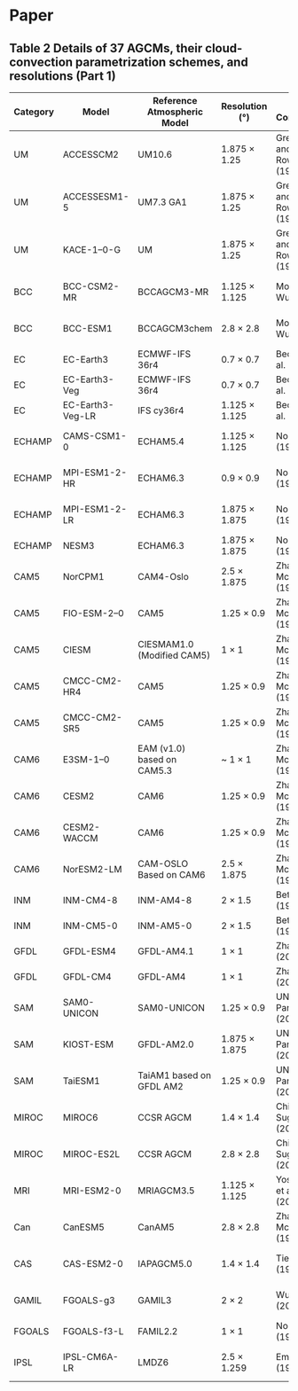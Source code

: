 # Paper

## Table 2 Details of 37 AGCMs, their cloud-convection parametrization schemes, and resolutions (Part 1)
| Category | Model             | Reference Atmospheric Model          | Resolution (°)       | Deep Convection            | Shallow Convection          | Cloud Microphysics            | Cloud Macrophysics            |
|----------|------------------|--------------------------------------|----------------------|----------------------------|------------------------------|------------------------------|------------------------------|
| UM       | ACCESSCM2         | UM10.6                              | 1.875 × 1.25        | Gregory and Rowntree (1990) | Gregory and Rowntree (1990) | Wilson et al. (2008)        | Wilson et al. (2008)        |
| UM   | ACCESSESM1-5      | UM7.3 GA1                          | 1.875 × 1.25        | Gregory and Rowntree (1990) | Gregory and Rowntree (1990) | Wilson et al. (2008)        | Wilson et al. (2008)        |
| UM     | KACE-1–0-G       | UM                                 | 1.875 × 1.25        | Gregory and Rowntree (1990) | Gregory and Rowntree (1990) | Wilson et al. (2008)        | Wilson et al. (2008)        |
| BCC      | BCC-CSM2-MR      | BCCAGCM3-MR                        | 1.125 × 1.125       | Modified Wu (2012)         | Hack (1994)                 | Rasch and Kristjánsson (1998) | Wu et al. (2019)           |
| BCC | BCC-ESM1         | BCCAGCM3chem                      | 2.8 × 2.8           | Modified Wu (2012)         | Hack (1994)                 | Rasch and Kristjánsson (1998) | Wu et al. (2019)           |
| EC       | EC-Earth3        | ECMWF-IFS 36r4                    | 0.7 × 0.7           | Bechtold et al. (2014)     | Bechtold et al. (2014)       | Tiedtke (1993)              | Tiedtke (1993)              |
| EC       | EC-Earth3-Veg    | ECMWF-IFS 36r4                    | 0.7 × 0.7           | Bechtold et al. (2014)     | Bechtold et al. (2014)       | Tiedtke (1993)              | Tiedtke (1993)              |
| EC       | EC-Earth3-Veg-LR | IFS cy36r4                        | 1.125 × 1.125       | Bechtold et al. (2014)     | Bechtold et al. (2014)       | Tiedtke (1993)              | Tiedtke (1993)              |
| ECHAMP   | CAMS-CSM1-0      | ECHAM5.4                          | 1.125 × 1.125       | Nordeng (1994)             | Tiedtke (1989)               | Lohmann and Roeckner (1996)              | Tompkins (2002)            |
| ECHAMP  | MPI-ESM1-2-HR   | ECHAM6.3                          | 0.9 × 0.9           | Nordeng (1994)             | Tiedtke (1989)               | Lohmann and Roeckner (1996)  | Sundqvist et al. (1989)    |
| ECHAMP  | MPI-ESM1-2-LR   | ECHAM6.3                          | 1.875 × 1.875       | Nordeng (1994)             | Tiedtke (1989)               | Lohmann and Roeckner (1996)  | Sundqvist et al. (1989)    |
| ECHAMP     | NESM3            | ECHAM6.3                          | 1.875 × 1.875       | Nordeng (1994)             | Tiedtke (1989)          | Yang & Wang (2019)              | Sundqvist et al. (1989)         |
| CAM5      | NorCPM1          | CAM4-Oslo                         | 2.5 × 1.875         | Zhang & McFarlane (1995)   | Park & Bretherton (2009)     | Rasch and Kristjánsson (1998) | Slingo (1987)       |
| CAM5  | FIO-ESM-2–0     | CAM5                              | 1.25 × 0.9          | Zhang & McFarlane (1995)   | Park & Bretherton (2009)     | Gettelman et al. (2010)      | Park et al. (2014)         |
| CAM5    | CIESM            | CIESMAM1.0 (Modified CAM5)       | 1 × 1               | Zhang & McFarlane (1995)   | Gettelman et al. (2010)          | Park & Bretherton (2009)     | Qin et al(2018)|
| CAM5     | CMCC-CM2-HR4     | CAM5                              | 1.25 × 0.9          | Zhang & McFarlane (1995)   | Park & Bretherton (2009)     | Morrison and Gettelman (2008) | Park et al. (2014)         |
| CAM5     | CMCC-CM2-SR5     | CAM5                              | 1.25 × 0.9          | Zhang & McFarlane (1995)   | Park & Bretherton (2009)     | Morrison and Gettelman (2008) | Park et al. (2014)         |
| CAM6      | E3SM-1–0        | EAM (v1.0) based on CAM5.3       | ~ 1 × 1            | Zhang and McFarlane (1995) | CLUBB, updated              | Gettelman and Morrison (2015) | CLUBB, updated            |
| CAM6     | CESM2            | CAM6                              | 1.25 × 0.9          | Zhang & McFarlane (1995)   | CLUBB                        | Gettelman and Morrison (2015) | CLUBB                      |
| CAM6     | CESM2-WACCM      | CAM6                              | 1.25 × 0.9          | Zhang & McFarlane (1995)   | CLUBB                        | Gettelman and Morrison (2015) | CLUBB                      |
| CAM6   | NorESM2-LM       | CAM-OSLO Based on CAM6           | 2.5 × 1.875         | Zhang and McFarlane (1995) | CLUBB                        | Toniazzo et al. (2020)        | Gettelman and Morrison (2015) |
| INM      | INM-CM4-8        | INM-AM4-8                        | 2 × 1.5            | Betts (1986)               | Betts (1986)                 | Galin (1998)                  | Galin (1998)                |
| INM      | INM-CM5-0        | INM-AM5-0                        | 2 × 1.5            | Betts (1986)               | Betts (1986)                 | Tiedtke (1993)                | Tiedtke (1993)               |
| GFDL     | GFDL-ESM4         | GFDL-AM4.1                         | 1 × 1                | Zhao et al. (2018)          | Zhao et al. (2018)          | Rotstayn (1997)            | Tiedtke (1993)              |
| GFDL     | GFDL-CM4          | GFDL-AM4                          | 1 × 1                | Zhao et al. (2018)          | Zhao et al. (2018)          | Rotstayn (1997)            | Tiedtke (1993)              |
| SAM      | SAM0-UNICON       | SAM0-UNICON                       | 1.25 × 0.9           | UNICON, Park (2014)        | UNICON, Park (2014)        | Morrison and Gettelman (2008) | Park et al. (2014)         |
| SAM    | KIOST-ESM        | GFDL-AM2.0                        | 1.875 × 1.875        | UNICON, Park (2014)        | UNICON, Park (2014)        | Rotstayn (1997)            | Tiedtke (1993)              |
| SAM   | TaiESM1          | TaiAM1 based on GFDL AM2          | 1.25 × 0.9           | UNICON, Park (2014)        | UNICON, Park (2014)        | Rotstayn (1997)            | Tiedtke (1993)              |
| MIROC    | MIROC6           | CCSR AGCM                         | 1.4 × 1.4            | Chikira & Sugiyama (2010)   | Park & Bretherton (2009)    | Wilson and Ballard (1999)    | Watanabe et al. (2009)      |
| MIROC    | MIROC-ES2L       | CCSR AGCM                         | 2.8 × 2.8            | Chikira & Sugiyama (2010)   | Park & Bretherton (2009)    | Wilson and Ballard (1999)    | Watanabe et al. (2009)      |
| MRI      | MRI-ESM2-0       | MRIAGCM3.5                        | 1.125 × 1.125        | Yoshimura et al. (2015)     | Yoshimura et al. (2015)     | Lohmann et al. (2007)       | Kawai (2005) Kawai et al. (2017) |
| Can      | CanESM5          | CanAM5                            | 2.8 × 2.8            | Zhang and McFarlane (1995) | von Salzen et al. (2005)    | von Salzen et al. (2005)      | von Salzen et al. (2005)    |
| CAS      | CAS-ESM2-0       | IAPAGCM5.0                         | 1.4 × 1.4            | Tiedtke (1989)             | Park and Bretherton (2009)  | Morrison and Gettelman (2008)| Zhang et al. (2020)       |
| GAMIL    | FGOALS-g3         | GAMIL3                             | 2 × 2               | Wu et al. (2007)           | Wu et al. (2007)            | Morrison and Gettelman (2008) | Guo and Zhou (2014)        |
| FGOALS   | FGOALS-f3-L       | FAMIL2.2                           | 1 × 1               | Nordeng (1994)            | Tiedtke (1989)             | Nordeng (1994)              | Tiedtke (1989)              |
| IPSL     | IPSL-CM6A-LR      | LMDZ6                              | 2.5 × 1.259         | Emanuel (1991)            | Rio et al. (2009)          | Rio and Hourdin (2008)      | Madeleine et al. (2020)      |
